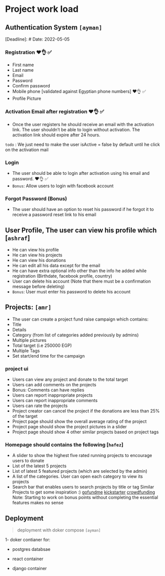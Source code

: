 # Project work load

## Authentication System `[ayman]`

[Deadline]: # Date: 2022-05-05

### Registration ❤️👌 ✅

- First name
- Last name
- Email
- Password
- Confirm password
- Mobile phone [validated against Egyptian phone numbers] ❤️👌 ✅
- Profile Picture

### Activation Email after registration ❤️👌 ✅

- Once the user registers he should receive an email with the
activation link. The user shouldn’t be able to login without
activation. The activation link should expire after 24 hours. 

`todo` : We just need to make the user isActive = false by default until he click on the activation mail

### Login

- The user should be able to login after activation using his email
and password. ❤️👌 ✅
- `Bonus`: Allow users to login with facebook account

### Forgot Password (Bonus)

- The user should have an option to reset his password if he
forgot it to receive a password reset link to his email

## User Profile, The user can view his profile which [`ashraf`]

- He can view his profile
- He can view his projects
- He can view his donations
- He can edit all his data except for the email
- He can have extra optional info other than the info he added
while registration (Birthdate, facebook profile, country)
- User can delete his account (Note that there must be a
confirmation message before deleting)
- `Bonus`: User must enter his password to delete his account

## Projects: `[amr]`

- The user can create a project fund raise campaign which contains:
- Title
- Details
- Category (from list of categories added previously by admins)
- Multiple pictures
- Total target (i.e 250000 EGP)
- Multiple Tags
- Set start/end time for the campaign

### project ui

- Users can view any project and donate to the total target
- Users can add comments on the projects
- Bonus: Comments can have replies
- Users can report inappropriate projects
- Users can report inappropriate comments
- Users can rate the projects
- Project creator can cancel the project if the donations are less than
25% of the target
- Project page should show the overall average rating of the project
- Project page should show the project pictures in a slider
- Project page should show 4 other similar projects based on project
tags

### Homepage should contains the following [`hafez`]

- A slider to show the highest five rated running projects to encourage
users to donate
- List of the latest 5 projects
- List of latest 5 featured projects (which are selected by the admin)
- A list of the categories. User can open each category to view its
projects
- Search bar that enables users to search projects by title or tag
Similar Projects to get some inspiration :)
[gofundme](<https://www.gofundme.com>) [kickstarter](<https://www.kickstarter.com>) [crowdfunding](<https://www.crowdfunding.com>)
Note: Starting to work on bonus points without completing the essential
features makes no sense

## Deployment

> deployment with doker compose `[ayman]`

1- doker contianer for:

- postgres databsae

- react container

- django container
